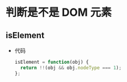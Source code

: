 # 判断是不是 DOM 元素

## isElement

  - 代码

    ```javascript
    isElement = function(obj) {
      return !!(obj && obj.nodeType === 1);
    };
    ```
